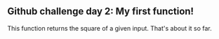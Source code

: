 ## Github challenge day 2: My first function!

This function returns the square of a given input. That's about it so far.
